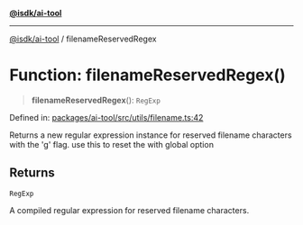[**@isdk/ai-tool**](../README.md)

***

[@isdk/ai-tool](../globals.md) / filenameReservedRegex

# Function: filenameReservedRegex()

> **filenameReservedRegex**(): `RegExp`

Defined in: [packages/ai-tool/src/utils/filename.ts:42](https://github.com/isdk/ai-tool.js/blob/6a89194ac34437a1bc58f7ec590cd22976939ca6/src/utils/filename.ts#L42)

Returns a new regular expression instance for reserved filename characters with the 'g' flag.
use this to reset the with global option

## Returns

`RegExp`

A compiled regular expression for reserved filename characters.
